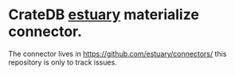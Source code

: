 # CrateDB [estuary](https://estuary.dev/) materialize connector.

The connector lives in https://github.com/estuary/connectors/ this repository is only to track issues.

